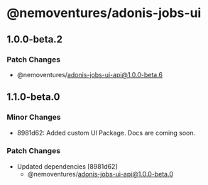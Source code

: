 # @nemoventures/adonis-jobs-ui

## 1.0.0-beta.2

### Patch Changes

- @nemoventures/adonis-jobs-ui-api@1.0.0-beta.6

## 1.1.0-beta.0

### Minor Changes

- 8981d62: Added custom UI Package. Docs are coming soon.

### Patch Changes

- Updated dependencies [8981d62]
  - @nemoventures/adonis-jobs-ui-api@1.0.0-beta.0

